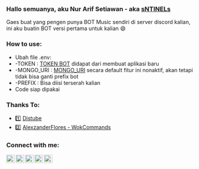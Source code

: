 ### Hallo semuanya, aku Nur Arif Setiawan - aka [sNTINELs][discord]

Gaes buat yang pengen punya BOT Music sendiri di server discord kalian, ini aku buatin BOT versi pertama untuk kalian 😄

### How to use:

- Ubah file .env:
- -TOKEN : [TOKEN BOT][discordapi] didapat dari membuat aplikasi baru
- -MONGO_URI : [MONGO_URI][mongouri] secara default fitur ini nonaktif, akan tetapi tidak bisa ganti prefix bot
- -PREFIX : Bisa diisi terserah kalian
- Code siap dipakai

### Thanks To:

- 1️⃣ [Distube][distube]
- 2️⃣ [AlexzanderFlores - WokCommands][wokcommands]

### Connect with me:

[<img align="left" alt="setiawannurarif | YouTube" width="22px" src="https://cdn.jsdelivr.net/npm/simple-icons@v3/icons/discord.svg" />][discord]
[<img align="left" alt="setiawannurarif | Twitter" width="22px" src="https://cdn.jsdelivr.net/npm/simple-icons@v3/icons/twitter.svg" />][twitter]
[<img align="left" alt="setiawannurarif | LinkedIn" width="22px" src="https://cdn.jsdelivr.net/npm/simple-icons@v3/icons/linkedin.svg" />][linkedin]
[<img align="left" alt="setiawannurarif | Instagram" width="22px" src="https://cdn.jsdelivr.net/npm/simple-icons@v3/icons/instagram.svg" />][instagram]
[<img align="left" alt="setiawannurarif | Email" width="22px" src="https://simpleicons.org/icons/microsoftoutlook.svg" />][email]

<br />

[twitter]: https://twitter.com/setiawannurarif
[discord]: https://discord.com/invite/2RHN4X4
[instagram]: https://www.instagram.com/setiawannurarif/
[linkedin]: https://www.linkedin.com/in/setiawannurarif/
[email]: mailto:nurarifsetiawan@outlook.com?subject=Hallo
[distube]: https://distube.js.org/#/
[wokcommands]: https://github.com/AlexzanderFlores/WOKCommands#readme
[discordapi]: https://discord.com/developers/applications
[mongouri]: https://www.mongodb.com/
